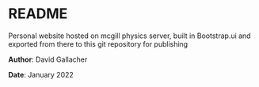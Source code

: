 # README

Personal website hosted on mcgill physics server, built in Bootstrap.ui and exported from there to this git repository for publishing


**Author**: David Gallacher

**Date**: January 2022
